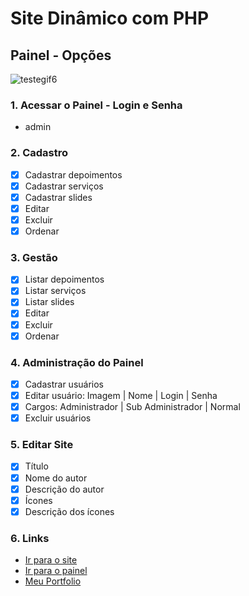 # Site Dinâmico com PHP

## Painel - Opções
![testegif6](https://user-images.githubusercontent.com/44850549/61843388-c4ee4d80-ae71-11e9-930d-fdca7f82f88c.gif)

### 1. Acessar o Painel - Login e Senha
* admin

### 2. Cadastro
- [x] Cadastrar depoimentos
- [x] Cadastrar serviços
- [x] Cadastrar slides
- [x] Editar
- [x] Excluir
- [x] Ordenar

### 3. Gestão
- [x] Listar depoimentos
- [x] Listar serviços
- [x] Listar slides
- [x] Editar
- [x] Excluir
- [x] Ordenar

### 4. Administração do Painel
- [X] Cadastrar usuários
- [x] Editar usuário: Imagem | Nome | Login | Senha
- [x] Cargos: Administrador | Sub Administrador | Normal
- [X] Excluir usuários

### 5. Editar Site
- [X] Título
- [X] Nome do autor
- [X] Descrição do autor
- [X] Ícones
- [X] Descrição dos ícones

### 6. Links
* [Ir para o site](http://www.sitedinamico.ga/)
* [Ir para o painel](http://www.sitedinamico.ga/painel)
* [Meu Portfolio](http://www.meuportfolio.ml)






